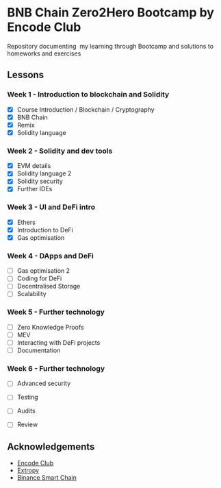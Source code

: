 
# BNB Chain Zero2Hero Bootcamp by Encode Club

Repository documenting  my learning through Bootcamp and solutions to homeworks and exercises



## Lessons

### Week 1 - Introduction to blockchain and Solidity
- [x] Course Introduction / Blockchain / Cryptography
- [x] BNB Chain
- [x] Remix
- [x] Solidity language

### Week 2 - Solidity and dev tools
- [x] EVM details
- [x] Solidity language 2
- [x] Solidity security
- [x] Further IDEs

### Week 3 - UI and DeFi intro
- [x] Ethers
- [x] Introduction to DeFi
- [x] Gas optimisation

### Week 4 - DApps and DeFi
- [ ] Gas optimisation 2
- [ ] Coding for DeFi
- [ ] Decentralised Storage
- [ ] Scalability

### Week 5 - Further technology
- [ ] Zero Knowledge Proofs
- [ ] MEV
- [ ] Interacting with DeFi projects
- [ ] Documentation

### Week 6 - Further technology
- [ ] Advanced security
- [ ] Testing
- [ ] Audits
- [ ] Review



## Acknowledgements

 - [Encode Club](https://www.encode.club/)
 - [Extropy](https://extropy.io/)
 - [Binance Smart Chain](https://www.bnbchain.org/en)


